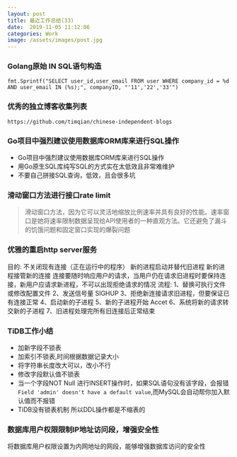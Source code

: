 ```yaml
---
layout: post
title: 最近工作总结(33)
date:  2019-11-05 11:12:06
categories: Work
image: /assets/images/post.jpg
---
```


### Golang原始 IN SQL语句构造

```
fmt.Sprintf("SELECT user_id,user_email FROM user WHERE company_id = %d AND user_email IN (%s);", companyID, "'11','22','33'")
```

### 优秀的独立博客收集列表

`https://github.com/timqian/chinese-independent-blogs`

### Go项目中强烈建议使用数据库ORM库来进行SQL操作

- Go项目中强烈建议使用数据库ORM库来进行SQL操作
- 用Go原生SQL库纯写SQL的方式实在太低效且非常难维护
- 不要自己拼接SQL查询，低效，且会很多坑

### 滑动窗口方法进行接口rate limit
>滑动窗口方法，因为它可以灵活地缩放比例速率并具有良好的性能。速率窗口是她将速率限制数据呈现给API使用者的一种直观方法。它还避免了漏斗的饥饿问题和固定窗口实现的爆裂问题

### 优雅的重启http server服务

目的:
不关闭现有连接（正在运行中的程序）
新的进程启动并替代旧进程
新的进程接管新的连接
连接要随时响应用户的请求，当用户仍在请求旧进程时要保持连接，新用户应请求新进程，不可以出现拒绝请求的情况
流程:
1、替换可执行文件或修改配置文件
2、发送信号量 SIGHUP
3、拒绝新连接请求旧进程，但要保证已有连接正常
4、启动新的子进程
5、新的子进程开始 Accet
6、系统将新的请求转交新的子进程
7、旧进程处理完所有旧连接后正常结束

### TiDB工作小结
- 加新字段不锁表
- 加索引不锁表,时间根据数据记录大小
- 将字符串长度改大可以，改小不行
- 修改字段默认值不锁表
- 当一个字段NOT Null 进行INSERT操作时，如果SQL语句没有该字段，会报错 `Field 'admin' doesn't have a default value`,而MySQL会自动帮你加入默认值而不报错
- TiDB没有锁表机制 所以DDL操作都是不缩表的

### 数据库用户权限限制IP地址访问段，增强安全性
将数据库用户权限设置为内网地址的网段，能够增强数据库访问的安全性

